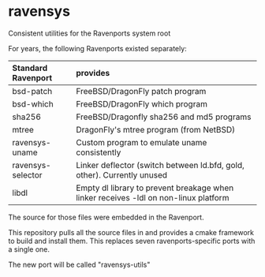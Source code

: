 # ravensys
Consistent utilities for the Ravenports system root

For years, the following Ravenports existed separately:

| Standard Ravenport | provides
| :----------------- | :-----------------
| bsd-patch          | FreeBSD/DragonFly patch program 
| bsd-which          | FreeBSD/DragonFly which program 
| sha256             | FreeBSD/Dragonfly sha256 and md5 programs
| mtree              | DragonFly's mtree program (from NetBSD)
| ravensys-uname     | Custom program to emulate uname consistently
| ravensys-selector  | Linker deflector (switch between ld.bfd, gold, other).  Currently unused
| libdl              | Empty dl library to prevent breakage when linker receives -ldl on non-linux platform

The source for those files were embedded in the Ravenport.

This repository pulls all the source files in and provides a cmake
framework to build and install them.  This replaces seven ravenports-specific
ports with a single one.

The new port will be called "ravensys-utils"
